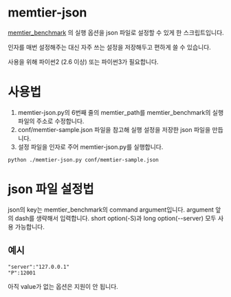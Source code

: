 # memtier-json 

[memtier_benchmark](https://github.com/RedisLabs/memtier_benchmark) 의 실행 옵션을 json 파일로 설정할 수 있게 한 스크립트입니다.

인자를 매번 설정해주는 대신 자주 쓰는 설정을 저장해두고 편하게 쓸 수 있습니다.

사용을 위해 파이썬2 (2.6 이상) 또는 파이썬3가 필요합니다.

# 사용법

1. memtier-json.py의 6번째 줄의 memtier_path를 memtier_benchmark의 실행파일의 주소로 수정합니다.
2. conf/memtier-sample.json 파일을 참고해 실행 설정을 저장한 json 파일을 만듭니다. 
3. 설정 파일을 인자로 주어 memtier-json.py를 실행합니다.

```
python ./memtier-json.py conf/memtier-sample.json
```

# json 파일 설정법

json의 key는 memtier_benchmark의 command argument입니다. argument 앞의 dash를 생략해서 입력합니다. short option(-S)과 long option(--server) 모두 사용 가능합니다.

## 예시 

```
"server":"127.0.0.1"
"P":12001
```

아직 value가 없는 옵션은 지원이 안 됩니다. 
